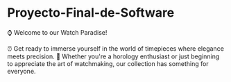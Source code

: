 # Proyecto-Final-de-Software

⌚️ Welcome to our Watch Paradise! 

⏰ Get ready to immerse yourself in the world of timepieces where elegance meets precision. 🎩 Whether you're a horology enthusiast or just beginning to appreciate the art of watchmaking, our collection has something for everyone.
